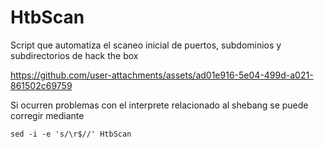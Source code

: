 # HtbScan
Script que automatiza el scaneo inicial de puertos, subdominios y subdirectorios de hack the box 

https://github.com/user-attachments/assets/ad01e916-5e04-499d-a021-861502c69759

Si ocurren problemas con el interprete relacionado al shebang se puede corregir mediante

```
sed -i -e 's/\r$//' HtbScan
```
